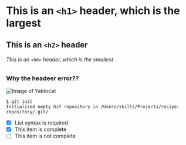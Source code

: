 # This is an `<h1>` header, which is the largest
## This is an `<h2>` header
###### This is an `<h6>` header, which is the smallest
### Why the headeer error??

![Image of Yaktocat](https://octodex.github.com/images/yaktocat.png)
```
$ git init
Initialized empty Git repository in /Users/skills/Projects/recipe-repository/.git/
```
- [x] List syntax is required
- [x] This item is complete
- [ ] This item is not complete
